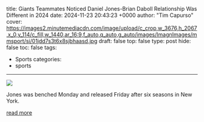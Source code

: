 title: Giants Teammates Noticed Daniel Jones-Brian Daboll Relationship Was Different in 2024
date: 2024-11-23 20:43:23 +0000
author: "Tim Capurso"
cover: https://images2.minutemediacdn.com/image/upload/c_crop,w_3676,h_2067,x_0,y_114/c_fill,w_1440,ar_16:9,f_auto,q_auto,g_auto/images/ImagnImages/mmsport/si/01jdd7s3t6x8sjbhaasd.jpg
draft: false
top: false
type: post
hide: false
toc: false
tags:
  - Sports
categories:
  - sports
---

![](https://images2.minutemediacdn.com/image/upload/c_crop,w_3676,h_2067,x_0,y_114/c_fill,w_1440,ar_16:9,f_auto,q_auto,g_auto/images/ImagnImages/mmsport/si/01jdd7s3t6x8sjbhaasd.jpg)

Jones was benched Monday and released Friday after six seasons in New York.

[read more](https://www.si.com/nfl/giants-teammates-daniel-jones-brian-daboll-relationship-different)

